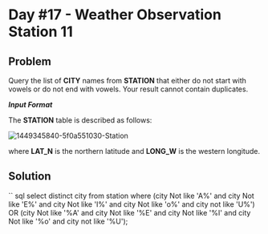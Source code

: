 # Day #17 - Weather Observation Station 11
## Problem

Query the list of **CITY** names from **STATION** that either do not start with vowels or do not end with vowels. Your result cannot contain duplicates.

***Input Format***

The **STATION** table is described as follows:

![1449345840-5f0a551030-Station](https://github.com/abheeshtsingh2803/HackerRank_SQL/assets/131380599/153ce750-4e90-4f17-8c7b-0c435f4a6435)

where **LAT_N** is the northern latitude and **LONG_W** is the western longitude.

## Solution
`` sql
select distinct city from station 
where (city Not like 'A%' and city Not like 'E%' and city Not like 'I%' and
      city Not like 'o%' and city not like 'U%') OR 
      (city Not like '%A' and city Not like '%E' and city Not like '%I' and
      city Not like '%o' and city not like '%U');
```
